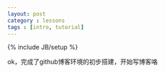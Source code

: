 ```yaml
---
layout: post
category : lessons
tags : [intro, tutorial]
---
```

{% include JB/setup %}

ok，完成了github博客环境的初步搭建，开始写博客咯